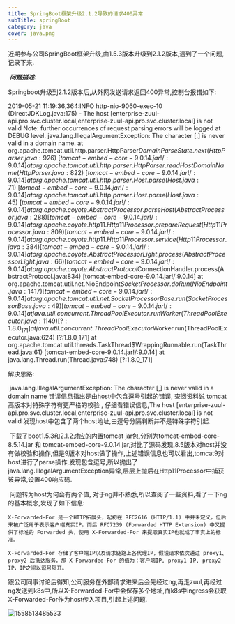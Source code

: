 ```yaml
---
title: SpringBoot框架升级2.1.2导致的请求400异常
subTitle: springBoot
category: java
cover: java.png
---
```




​	近期参与公司SpringBoot框架升级,由1.5.3版本升级到2.1.2版本,遇到了一个问题,记录下来.

​	***问题描述:***

​		Springboot升级到2.1.2版本后,从外网发送请求返回400异常,控制台报错如下:

2019-05-21 11:19:36,364:INFO http-nio-9060-exec-10 (DirectJDKLog.java:175) - The host [enterprise-zuul-api.pro.svc.cluster.local,enterprise-zuul-api.pro.svc.cluster.local] is not valid
 Note: further occurrences of request parsing errors will be logged at DEBUG level.
java.lang.IllegalArgumentException: The character [,] is never valid in a domain name.
	at org.apache.tomcat.util.http.parser.HttpParser$DomainParseState.next(HttpParser.java:926) ~[tomcat-embed-core-9.0.14.jar!/:9.0.14]
	at org.apache.tomcat.util.http.parser.HttpParser.readHostDomainName(HttpParser.java:822) ~[tomcat-embed-core-9.0.14.jar!/:9.0.14]
	at org.apache.tomcat.util.http.parser.Host.parse(Host.java:71) ~[tomcat-embed-core-9.0.14.jar!/:9.0.14]
	at org.apache.tomcat.util.http.parser.Host.parse(Host.java:45) ~[tomcat-embed-core-9.0.14.jar!/:9.0.14]
	at org.apache.coyote.AbstractProcessor.parseHost(AbstractProcessor.java:288) [tomcat-embed-core-9.0.14.jar!/:9.0.14]
	at org.apache.coyote.http11.Http11Processor.prepareRequest(Http11Processor.java:809) [tomcat-embed-core-9.0.14.jar!/:9.0.14]
	at org.apache.coyote.http11.Http11Processor.service(Http11Processor.java:384) [tomcat-embed-core-9.0.14.jar!/:9.0.14]
	at org.apache.coyote.AbstractProcessorLight.process(AbstractProcessorLight.java:66) [tomcat-embed-core-9.0.14.jar!/:9.0.14]
	at org.apache.coyote.AbstractProtocol$ConnectionHandler.process(AbstractProtocol.java:834) [tomcat-embed-core-9.0.14.jar!/:9.0.14]
	at org.apache.tomcat.util.net.NioEndpoint$SocketProcessor.doRun(NioEndpoint.java:1417) [tomcat-embed-core-9.0.14.jar!/:9.0.14]
	at org.apache.tomcat.util.net.SocketProcessorBase.run(SocketProcessorBase.java:49) [tomcat-embed-core-9.0.14.jar!/:9.0.14]
	at java.util.concurrent.ThreadPoolExecutor.runWorker(ThreadPoolExecutor.java:1149) [?:1.8.0_171]
	at java.util.concurrent.ThreadPoolExecutor$Worker.run(ThreadPoolExecutor.java:624) [?:1.8.0_171]
	at org.apache.tomcat.util.threads.TaskThread$WrappingRunnable.run(TaskThread.java:61) [tomcat-embed-core-9.0.14.jar!/:9.0.14]
	at java.lang.Thread.run(Thread.java:748) [?:1.8.0_171]



解决思路:

​	java.lang.IllegalArgumentException: The character [,] is never valid in a domain name 错误信息指出是由host中包含逗号引起的错误, 查阅资料说 tomcat高版本对特殊字符有更严格的校验 , 仔细看错误信息,The host [enterprise-zuul-api.pro.svc.cluster.local,enterprise-zuul-api.pro.svc.cluster.local] is not valid 发现host中包含了两个host地址,由逗号分隔判断并不是特殊字符引起.

​	下载了boot1.5.3和2.1.2对应的内置tomcat jar包,分别为tomcat-embed-core-8.5.14.jar 和 tomcat-embed-core-9.0.14.jar,对比了源码发现,8.5版本对host并没有做校验和操作,但是9版本对host做了操作,上述错误信息也可以看出,tomcat9对host进行了parse操作,发现包含逗号,所以抛出了java.lang.IllegalArgumentException异常,层层上抛后在Http11Processor中捕获该异常,设置400响应码.

​	问题转为host为何会有两个值, 对于ng并不熟悉,所以查阅了一些资料,看了一下ng的基本概念,发现了如下信息:

```
X-Forwarded-For 是一个HTTP拓展头，起初在 RFC2616 (HTTP/1.1) 中并未定义，但后来被广泛用于表示客户端真实IP。而后 RFC7239 (Forwarded HTTP Extension) 中又提供了标准的 Forwarded 头，使用 X-Forwarded-For 来提取真实IP也就成了事实上的标准。

X-Forwarded-For 存储了客户端IP以及请求链路上各代理IP，假设请求依次通过 proxy1、proxy2 后抵达服务，那 X-Forwarded-For 的值为：客户端IP, proxy1 IP, proxy2 IP，IP之间以逗号隔开。

```

跟公司同事讨论后得知,公司服务在外部请求进来后会先经过ng,再走zuul,再经过ng发送到k8s中,所以X-Forwarded-For中会保存多个地址,而k8s中ingress会获取X-Forwarded-For作为host传入项目,引起上述问题.



![1558513485533](/1.jpg)